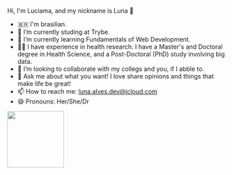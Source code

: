 Hi, I'm Luciama, and my nickname is Luna 🌙

- 🇧🇷 I'm brasilian.
- 🔭 I’m currently studing at Trybe.
- 🌱 I’m currently learning Fundamentals of Web Development.
- 👩‍🎓 I have experience in health research. I have a Master's and Doctoral degree in Health Science, and a Post-Doctoral (PhD) study involving big data.
- 👯 I’m looking to collaborate with my collegs and you, if I abble to.
- 💬 Ask me about what you want! I love share opinions and things that make life be great!
- 📫 How to reach me: luna.alves.dev@icloud.com
- 😄 Pronouns: Her/She/Dr


<div>
<img height="130 cm" src="https://github-readme-stats.vercel.app/api/pin/?username=luna-alves-dev&layout-compact&langs_count=16&theme=dracula&repo=trybe-scholl-exercises" /></div>
